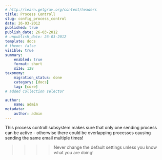 ```yaml
---
# http://learn.getgrav.org/content/headers
title: Process Controll
slug: config_process_control
date: 26-03-2012
published: true
publish_date: 26-03-2012
# unpublish_date: 26-03-2012
template: docs
# theme: false
visible: true
summary:
    enabled: true
    format: short
    size: 128
taxonomy:
    migration_status: done
    category: [docs]
    tag: [core]
# added collection selector

author:
    name: admin
metadata:
    author: admin
---
```


This process controll subsystem makes sure that only one sending process can be active - otherwise there could be overlapping processes causing sending the same email multiple times!


>>>> Never change the default settings unless you know what you are doing!